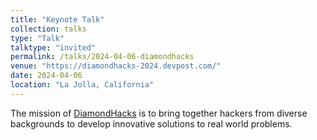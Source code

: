 ```yaml
---
title: "Keynote Talk"
collection: talks
type: "Talk"
talktype: "invited"
permalink: /talks/2024-04-06-diamondhacks
venue: "https://diamondhacks-2024.devpost.com/"
date: 2024-04-06
location: "La Jolla, California"
---
```


The mission of <a href="https://diamondhacks-2024.devpost.com/" target="_blank">DiamondHacks</a> is to bring together hackers from diverse backgrounds to develop innovative solutions to real world problems.
